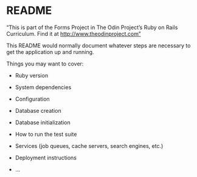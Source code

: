 # README

“This is part of the Forms Project in The Odin Project’s Ruby on Rails Curriculum. Find it at http://www.theodinproject.com”


This README would normally document whatever steps are necessary to get the
application up and running.

Things you may want to cover:

* Ruby version

* System dependencies

* Configuration

* Database creation

* Database initialization

* How to run the test suite

* Services (job queues, cache servers, search engines, etc.)

* Deployment instructions

* ...
